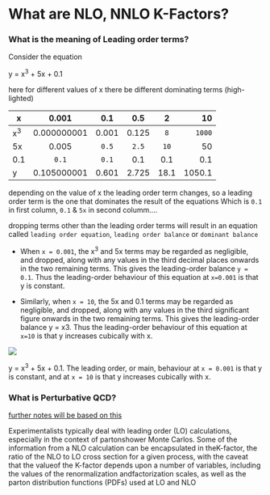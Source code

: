 # What are NLO, NNLO K-Factors?

### What is the meaning of Leading order terms?

Consider the equation 

y = x<sup>3</sup> + 5x + 0.1

here for different values of x there be different dominating terms (high-lighted)

| x 	          | 0.001 	    | 0.1 	| 0.5 	| 2 	| 10   |
| ------------- |:-----------:| :----:| :----:|:---:| ----:|
|  x<sup>3</sup>| 0.000000001 |	0.001 |	0.125 |	`8`   |	`1000` |
| 5x 	          |    0.005 	  |`0.5`  	| `2.5` 	| `10` 	| 50   |
| 0.1 	        |    `0.1` 	    | `0.1` 	| 0.1 	|0.1 	|0.1   | 
| y 	          |0.105000001 	|0.601 	|2.725 	|18.1 |1050.1|

depending on the value of x the leading order term changes, so a leading order term is the one that dominates the result of the equations
Which is `0.1` in first column, `0.1` & `5x` in second columm....

dropping terms other than the leading order terms will result in an equation called `leading order equation`, `leading order balance` or `dominant balance`

- When `x = 0.001`, the x<sup>3</sup> and 5x terms may be regarded as negligible, and dropped, along with any values in the third decimal places onwards in the two remaining terms.
This gives the leading-order balance `y = 0.1`. Thus the leading-order behaviour of this equation at `x=0.001` is that y is constant.

- Similarly, when `x = 10`, the 5x and 0.1 terms may be regarded as negligible, and dropped, along with any values in the third significant figure onwards in the two remaining terms. 
This gives the leading-order balance y = x3. Thus the leading-order behaviour of this equation at `x=10` is that y increases cubically with x.

![](https://upload.wikimedia.org/wikipedia/commons/6/65/LeadingOrderGraph.JPG)

y = x<sup>3</sup> + 5x + 0.1. The leading order, or main, behaviour at `x = 0.001` is that y is constant, and at `x = 10` is that y increases cubically with x.

### What is Perturbative QCD?

[further notes will be based on this](https://web.pa.msu.edu/people/huston/Kfactor/Kfactor.pdf)

Experimentalists typically deal with leading order (LO) calculations, especially in the context of partonshower Monte  Carlos.   Some of the  information  from  a NLO calculation  can  be  encapsulated  in theK-factor,  the ratio of the NLO to LO cross section for a given process,  with the caveat that the valueof the K-factor depends  upon  a number of variables,  including  the values of the renormalization  andfactorization scales, as well as the parton distribution functions (PDFs) used at LO and NLO

